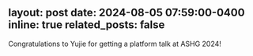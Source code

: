 layout: post
date: 2024-08-05 07:59:00-0400
inline: true
related_posts: false
---

Congratulations to Yujie for getting a platform talk at ASHG 2024!  
